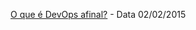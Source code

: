 [O que é DevOps afinal?](http://gutocarvalho.net/octopress/2013/03/16/o-que-e-um-devops-afinal/) - Data 02/02/2015
